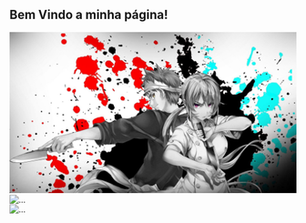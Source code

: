 ## Bem Vindo a minha página!

<html lang="en">
    <head>
        <title>Luiz Felipe Carvalho</title>
        <meta charset="UTF-8">
        <meta name="viewport" content="width=device-width, initial-scale=1">
        <link href="css/bootstrap.css" rel="stylesheet">
    </head>
    <body background = "imagens/img.jpg" >
      <div id="carouselExampleSlidesOnly" class="carousel slide" data-ride="carousel">
  <div class="carousel-inner">
    <div class="carousel-item active">
        <img src="imagens/img.jpg" class="d-block w-100" alt="...">
    </div>
    <div class="carousel-item">
      <img src="..." class="d-block w-100" alt="...">
    </div>
    <div class="carousel-item">
      <img src="..." class="d-block w-100" alt="...">
    </div>
  </div>
</div>
</body>
</html>
